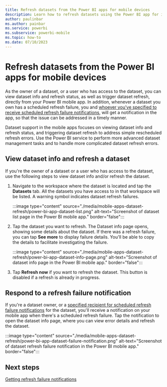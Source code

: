 ```yaml
---
title: Refresh datasets from the Power BI apps for mobile devices
description: Learn how to refresh datasets using the Power BI app for iOS and Android mobile devices.
author: paulinbar
ms.author: painbar
ms.service: powerbi
ms.subservice: powerbi-mobile
ms.topic: how-to
ms.date: 07/10/2023
---
```

# Refresh datasets from the Power BI apps for mobile devices

As the owner of a dataset, or a user who has access to the dataset, you can view dataset info and refresh status, as well as trigger dataset refresh, directly from your Power BI mobile app. In addition, whenever a dataset you own has a scheduled refresh failure, you and [whoever you've specified to receive scheduled refresh failure notifications](../../connect-data/refresh-data.md#getting-refresh-failure-notifications), will get a notification in the app, so that the issue can be addressed in a timely manner.

Dataset support in the mobile apps focuses on viewing dataset info and refresh status, and triggering dataset refresh to address simple rescheduled refresh errors. Use the Power BI service to perform more advanced dataset management tasks and to handle more complicated dataset refresh errors.

## View dataset info and refresh a dataset

If you're the owner of a dataset or a user who has access to the dataset, use the following steps to view dataset info and/or refresh the dataset.

1. Navigate to the workspace where the dataset is located and tap the **Datasets** tab. All the datasets you have access to in that workspace will be listed. A warning symbol indicates dataset refresh failures.

    :::image type="content" source="./media/mobile-apps-dataset-refresh/power-bi-app-dataset-list.png" alt-text="Screenshot of dataset list page in the Power BI mobile app." border="false":::

1. Tap the dataset you want to refresh. The Dataset info page opens, showing some details about the dataset. If there was a refresh failure, you can tap **See more** to display failure details. You'll be able to copy the details to facilitate investigating the failure.

    :::image type="content" source="./media/mobile-apps-dataset-refresh/power-bi-app-dataset-info-page.png" alt-text="Screenshot of dataset info page in the Power BI mobile app." border="false":::

3.	Tap **Refresh now** if you want to refresh the dataset. This button is disabled if a refresh is already in progress.

## Respond to a refresh failure notification

If you're a dataset owner, or a [specified recipient for scheduled refresh failure notifications](../../connect-data/refresh-data.md#getting-refresh-failure-notifications) for the dataset, you'll receive a notification on your mobile app when there's a scheduled refresh failure. Tap the notification to open the dataset info page, where you can view error details and refresh the dataset.

:::image type="content" source="./media/mobile-apps-dataset-refresh/power-bi-app-dataset-failure-notification.png" alt-text="Screenshot of dataset refresh failure notification in the Power BI mobile app." border="false":::

## Next steps

[Getting refresh failure notifications](../../connect-data/refresh-data.md#getting-refresh-failure-notifications)